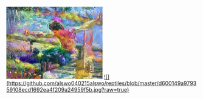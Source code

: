   ![다운로드](https://github.com/alswo040215alswo/reptiles/blob/master/d600149a979359108ecd1692ea4f209a24959f5b.jpg?raw=true)
  [![]  (https://github.com/alswo040215alswo/reptiles/blob/master/d600149a979359108ecd1692ea4f209a24959f5b.jpg?raw=true)](https://www.youtube.com/watch?v=Z6M8Ay_QqHw)

